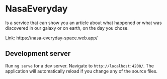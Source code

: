 # NasaEveryday

Is a service that can show you an article about what happened or what was discovered in our galaxy or on earth, on the day you chose.

Link: https://nasa-everyday-space.web.app/

## Development server

Run `ng serve` for a dev server. Navigate to `http://localhost:4200/`. The application will automatically reload if you change any of the source files.
